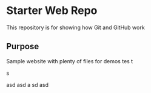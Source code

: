 # Starter Web Repo

This repository is for showing how Git and GitHub work

## Purpose

Sample website with plenty of files for demos
tes
t

s

asd
asd
a
sd
asd

